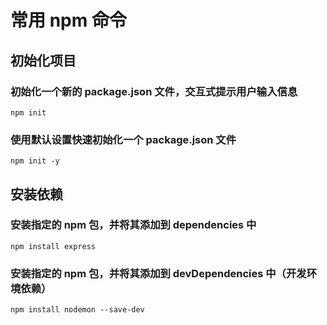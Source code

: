 # 常用 npm 命令

## 初始化项目

### 初始化一个新的 package.json 文件，交互式提示用户输入信息

    npm init

### 使用默认设置快速初始化一个 package.json 文件

    npm init -y

## 安装依赖

### 安装指定的 npm 包，并将其添加到 dependencies 中

    npm install express

### 安装指定的 npm 包，并将其添加到 devDependencies 中（开发环境依赖）

    npm install nodemon --save-dev
